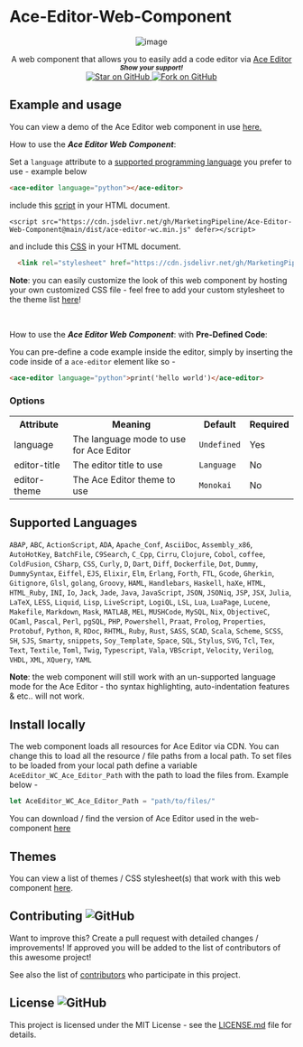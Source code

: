 # Ace-Editor-Web-Component



<div align="center"> 

![image](https://user-images.githubusercontent.com/86180097/202600069-4a82c9b8-a033-4d04-a32d-e784906cbf01.png)

A web component that allows you to easily add a code editor via [Ace Editor](https://github.com/engineer-man/piston#Public-API) <br>
  <small> <b><i>Show your support!</i> </b></small>
  <br>
   <a href="https://github.com/MarketingPipeline/Ace-Editor-Web-Component">
    <img title="Star on GitHub" src="https://img.shields.io/github/stars/MarketingPipeline/Ace-Editor-Web-Component.svg?style=social&label=Star">
  </a>
  <a href="https://github.com/MarketingPipeline/Ace-Editor-Web-Component/fork">
    <img title="Fork on GitHub" src="https://img.shields.io/github/forks/MarketingPipeline/Ace-Editor-Web-Component.svg?style=social&label=Fork">
  </a>

</div>





## Example and usage

You can view a demo of the Ace Editor web component in use [here.](https://marketingpipeline.github.io/Ace-Editor-Web-Component/demo.html)


How to use the <b><i>Ace Editor Web Component</b></i>:

Set a <code>language</code> attribute to a [supported programming language](#supported-languages) you prefer to use - example below


```html
<ace-editor language="python"></ace-editor>
```    




   include this [script](https://github.com/MarketingPipeline/Ace-Editor-Web-Component/blob/main/dist/ace-editor-wc.min.js) in your HTML document.
         
    <script src="https://cdn.jsdelivr.net/gh/MarketingPipeline/Ace-Editor-Web-Component@main/dist/ace-editor-wc.min.js" defer></script> 

    
    
    
and include this [CSS](https://github.com/MarketingPipeline/Ace-Editor-Web-Component/blob/main/dist/ace-editor-wc.min.css) in your HTML document.

```html
  <link rel="stylesheet" href="https://cdn.jsdelivr.net/gh/MarketingPipeline/Ace-Editor-Web-Component@v1.0.0/dist/ace-editor-wc.min.css">
```

<b>Note</b>: you can easily customize the look of this web component by hosting your own customized CSS file - feel free to add your custom stylesheet to the theme list [here](THEMES.md)!    


<br>


How to use the <b><i>Ace Editor Web Component</b></i>: with <b>Pre-Defined Code</b>:

You can pre-define a code example inside the editor, simply by inserting the code inside of a <code>ace-editor</code> element like so - 

```html
<ace-editor language="python">print('hello world')</ace-editor>
```    


    
    
### Options



<table>
<tr>
<th>Attribute</th>
<th>Meaning</th>
<th>Default</th>
<th>Required</th>
</tr>
<tr>
<td>language</td>
 <td> The language mode to use for Ace Editor</b></td>
<td><code>Undefined</code></td>
<td>Yes</td>
</tr>
<tr>
<td>editor-title</td>
 <td>The editor title to use</b></td>
<td><code>Language</code></td>
<td>No</td>
</tr>
<tr>
<td> editor-theme</td>
 <td>The Ace Editor theme to use</b></td>
<td><code>Monokai</code></td>
<td>No</td>
</tr>








</table>


## Supported Languages

`ABAP`,
`ABC`,
`ActionScript`,
`ADA`,
`Apache_Conf`,
`AsciiDoc`,
`Assembly_x86`,
`AutoHotKey`,
`BatchFile`,
`C9Search`,
`C_Cpp`,
`Cirru`,
`Clojure`,
`Cobol`,
`coffee`,
`ColdFusion`,
`CSharp`,
`CSS`,
`Curly`,
`D`,
`Dart`,
`Diff`,
`Dockerfile`,
`Dot`,
`Dummy`,
`DummySyntax`,
`Eiffel`,
`EJS`,
`Elixir`,
`Elm`,
`Erlang`,
`Forth`,
`FTL`,
`Gcode`,
`Gherkin`,
`Gitignore`,
`Glsl`,
`golang`,
`Groovy`,
`HAML`,
`Handlebars`,
`Haskell`,
`haXe`,
`HTML`,
`HTML_Ruby`,
`INI`,
`Io`,
`Jack`,
`Jade`,
`Java`,
`JavaScript`,
`JSON`,
`JSONiq`,
`JSP`,
`JSX`,
`Julia`,
`LaTeX`,
`LESS`,
`Liquid`,
`Lisp`,
`LiveScript`,
`LogiQL`,
`LSL`,
`Lua`,
`LuaPage`,
`Lucene`,
`Makefile`,
`Markdown`,
`Mask`,
`MATLAB`,
`MEL`,
`MUSHCode`,
`MySQL`,
`Nix`,
`ObjectiveC`,
`OCaml`,
`Pascal`,
`Perl`,
`pgSQL`,
`PHP`,
`Powershell`,
`Praat`,
`Prolog`,
`Properties`,
`Protobuf`,
`Python`,
`R`,
`RDoc`,
`RHTML`,
`Ruby`,
`Rust`,
`SASS`,
`SCAD`,
`Scala`,
`Scheme`,
`SCSS`,
`SH`,
`SJS`,
`Smarty`,
`snippets`,
`Soy_Template`,
`Space`,
`SQL`,
`Stylus`,
`SVG`,
`Tcl`,
`Tex`,
`Text`,
`Textile`,
`Toml`,
`Twig`,
`Typescript`,
`Vala`,
`VBScript`,
`Velocity`,
`Verilog`,
`VHDL`,
`XML`,
`XQuery`,
`YAML`

<b>Note</b>: the web component will still work with an un-supported language mode for the Ace Editor - tho syntax highlighting, auto-indentation features & etc.. will not work. 

## Install locally

The web component loads all resources for Ace Editor via CDN. You can change this to load all the resource / file paths from a local path. To set files to be loaded from your local path define a variable ```AceEditor_WC_Ace_Editor_Path``` with the path to load the files from. Example below -

```js
let AceEditor_WC_Ace_Editor_Path = "path/to/files/"
```

You can download / find the version of Ace Editor used in the web-component [here](https://cdn.jsdelivr.net/npm/ace-min-noconflict@1.1.9/)

## Themes

You can view a list of themes / CSS stylesheet(s) that work with this web component [here](THEMES.md).

## Contributing ![GitHub](https://img.shields.io/github/contributors/MarketingPipeline/Ace-Editor-Web-Component)

Want to improve this? Create a pull request with detailed changes / improvements! If approved you will be added to the list of contributors of this awesome project!


See also the list of
[contributors](https://github.com/MarketingPipeline/Ace-Editor-Web-Component/graphs/contributors) who
participate in this project.

## License ![GitHub](https://img.shields.io/github/license/MarketingPipeline/Ace-Editor-Web-Component)

This project is licensed under the MIT License - see the
[LICENSE.md](https://github.com/MarketingPipeline/Ace-Editor-Web-Component/blob/main/LICENSE) file for
details.
